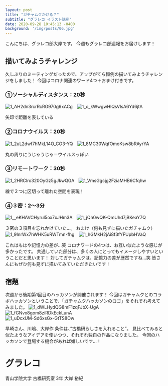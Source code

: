 ```yaml
---
layout: post
title: "ガチャムクかける？"
subtitle: "グラレコ イラスト講座"
date: 2020-09-28 10:45:13 -0400
background: '/img/posts/06.jpg'
---
```

こんにちは、グラレコ部大岸です。
今週もグラレコ部週報をお届けします！

## 描いてみようチャレンジ
久しぶりのミーティングだったので、アップがてら恒例の描いてみようチャレンジをしました！
今回はコロナ関連のワード4つ＋おまけ付きです。
### ①ソーシャルディスタンス：20秒
![1_AH2dn3rcrRcRG970g9xACg](https://user-images.githubusercontent.com/29940264/94441049-3eec3600-01dd-11eb-8b33-bb97eb900ffa.jpeg)　![1_o_kWwgwHlQsVlsA6Yd6jtA](https://user-images.githubusercontent.com/29940264/94441055-401d6300-01dd-11eb-8d6f-c350583a1c4b.jpeg)

矢印で距離を表している
### ②コロナウイルス：20秒
![1_2uL2dwf7hMkL14O_CO3-YQ](https://user-images.githubusercontent.com/29940264/94441221-765ae280-01dd-11eb-898a-b0585e9f8d06.jpeg)　![1_8MC30WqfOmoKsw8bRAyrYA](https://user-images.githubusercontent.com/29940264/94441317-938fb100-01dd-11eb-8af0-3902166f4377.jpeg)

丸の周りにうじゃうじゃ＝ウイルスっぽい
### ③リモートワーク：30秒
![1_2HRClro320OyGz5gJkwQGA](https://user-images.githubusercontent.com/29940264/94441505-cc2f8a80-01dd-11eb-9f98-a44b2ec2f010.jpeg)　![1_VmsGgcjg2FziaMHB6Cfqhw](https://user-images.githubusercontent.com/29940264/94441508-ccc82100-01dd-11eb-8ee0-4785266fd5ad.jpeg)

線で２つに区切って離れた空間を表現！
### ④３密：2～3分
![1__eKHAVCHyrul5ox7xJHm3A](https://user-images.githubusercontent.com/29940264/94441766-1dd81500-01de-11eb-8f10-2f12696e6a7a.jpeg)　![1_jQh0wQK-QmUhd7jBKeaY7Q](https://user-images.githubusercontent.com/29940264/94441770-1f094200-01de-11eb-811e-e2fa806d9d9c.jpeg)

３密の３項目を忘れかけていた…。
おまけ（何も見ずに描いたガチャムク）
![1_9InrWx7hWHK5uRWTmn-fhg](https://user-images.githubusercontent.com/29940264/94441876-406a2e00-01de-11eb-9717-a29a47f87764.jpeg)　![1_hGMkH2jAi8f3fYFUpbHVaQ](https://user-images.githubusercontent.com/29940264/94441881-419b5b00-01de-11eb-90ef-bd94974020f8.jpeg)

これはもはや記憶力の差が…笑
コロナワードの4つは、お互い似たような感じが多かったです。
共通していた部分は、多くの人にとってもイメージしやすいということだと思います！
対してガチャムクは、記憶力の差が歴然ですね…笑
皆さんにもぜひ何も見ずに描いてみていただきたいです！
## 宿題
次週から後期第1回目のハッカソンが開催されます！
今回はガチャムクとのコラボハッカソンということで、「ガチャムクハッカソンのロゴ」をそれぞれ考えてみました。
![1_dWLHydQG8mF1zqFJbX-UgA](https://user-images.githubusercontent.com/29940264/94442029-6ee80900-01de-11eb-91da-bb8d9a070d63.jpeg)   
![1_fGNvx8gom8ziRDkEckLunA](https://user-images.githubusercontent.com/29940264/94442032-70193600-01de-11eb-93ce-331366b750a6.jpeg)   
![1_uDcxUM-Sd6xsGx-GtTS8Ow](https://user-images.githubusercontent.com/29940264/94442035-70193600-01de-11eb-8bad-695ea77db12d.png)


早崎さん、川嶋、大岸作
条件は、”古橋研らしさを入れること”。
見比べてみると似たようなアイデアを使いつつ、それぞれ独自の作品になりました。
今回のハッカソンで登場する機会があれば嬉しいです…！

# グラレコ

青山学院大学 古橋研究室 3年
大岸 裕紀
